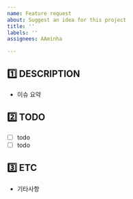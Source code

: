 ```yaml
---
name: Feature request
about: Suggest an idea for this project
title: ''
labels: ''
assignees: AAminha

---
```


## 1️⃣ DESCRIPTION

- 이슈 요약

## 2️⃣ TODO

- [ ] todo
- [ ] todo

## 3️⃣ ETC

- 기타사항

